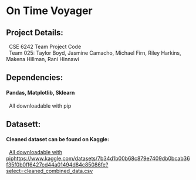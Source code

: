 # On Time Voyager

## Project Details:
&nbsp; CSE 6242 Team Project Code 
<br />
&nbsp; Team 025: Taylor Boyd, Jasmine Camacho, Michael Firn, Riley Harkins, Makena Hillman, Rani Hinnawi

## Dependencies:

#### Pandas, Matplotlib, Sklearn  
&nbsp; All downloadable with pip

## Datasett:

#### Cleaned dataset can be found on Kaggle: 
&nbsp; [All downloadable with pip](https://www.kaggle.com/datasets/7b34d1b00b68c879e7409db0bcab36f35f0b0ff6427cd44a01494d84c85086fe?select=cleaned_combined_data.csv)https://www.kaggle.com/datasets/7b34d1b00b68c879e7409db0bcab36f35f0b0ff6427cd44a01494d84c85086fe?select=cleaned_combined_data.csv
